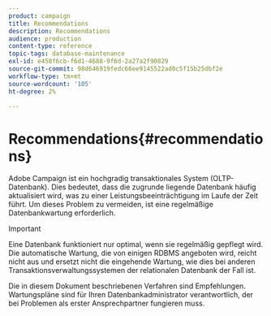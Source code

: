 ```yaml
---
product: campaign
title: Recommendations
description: Recommendations
audience: production
content-type: reference
topic-tags: database-maintenance
exl-id: e458f6cb-f6d1-4688-9f6d-2a27a2f90829
source-git-commit: 98d646919fedc66ee9145522ad0c5f15b25dbf2e
workflow-type: tm+mt
source-wordcount: '105'
ht-degree: 2%

---
```


# Recommendations{#recommendations}

Adobe Campaign ist ein hochgradig transaktionales System (OLTP-Datenbank). Dies bedeutet, dass die zugrunde liegende Datenbank häufig aktualisiert wird, was zu einer Leistungsbeeinträchtigung im Laufe der Zeit führt. Um dieses Problem zu vermeiden, ist eine regelmäßige Datenbankwartung erforderlich.

>[!IMPORTANT]
>
>Eine Datenbank funktioniert nur optimal, wenn sie regelmäßig gepflegt wird. Die automatische Wartung, die von einigen RDBMS angeboten wird, reicht nicht aus und ersetzt nicht die eingehende Wartung, wie dies bei anderen Transaktionsverwaltungssystemen der relationalen Datenbank der Fall ist.
>  
>Die in diesem Dokument beschriebenen Verfahren sind Empfehlungen. Wartungspläne sind für Ihren Datenbankadministrator verantwortlich, der bei Problemen als erster Ansprechpartner fungieren muss.
